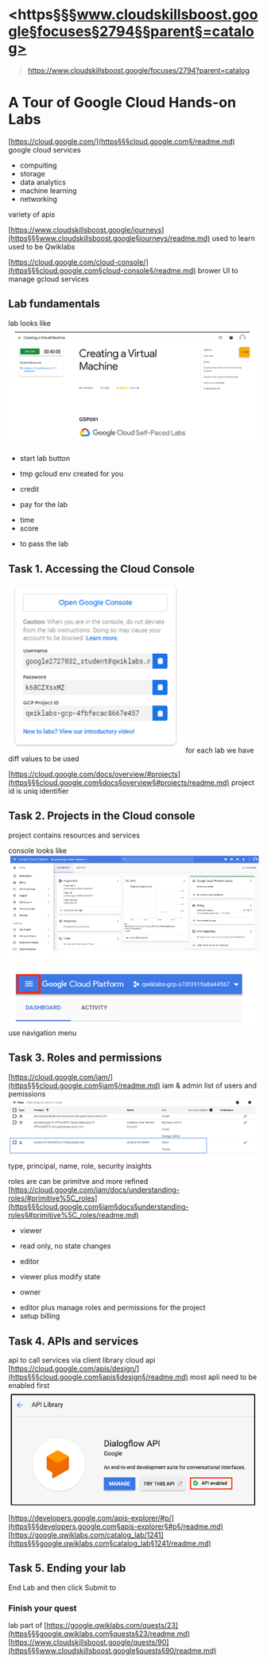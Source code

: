 # <https§§§www.cloudskillsboost.google§focuses§2794§§parent§=catalog>
> <https://www.cloudskillsboost.google/focuses/2794?parent=catalog>

# A Tour of Google Cloud Hands-on Labs

[https://cloud.google.com/](https§§§cloud.google.com§/readme.md)
google cloud services
- compuiting
- storage
- data analytics
- machine learning
- networking

variety of apis

[https://www.cloudskillsboost.google/journeys](https§§§www.cloudskillsboost.google§journeys/readme.md)
used to learn
used to be Qwiklabs

[https://cloud.google.com/cloud-console/](https§§§cloud.google.com§cloud-console§/readme.md)
brower UI to manage gcloud services

## Lab fundamentals

lab looks like
![](1686041959364.png)

* start lab button
- tmp gcloud env created for you
* credit
- pay for the lab
* time
* score
- to pass the lab

## Task 1. Accessing the Cloud Console

![](1686042312007.png)
for each lab we have diff values to be used

[https://cloud.google.com/docs/overview/#projects](https§§§cloud.google.com§docs§overview§#projects/readme.md)
project id is uniq identifier

## Task 2. Projects in the Cloud console

project contains resources and services

console looks like
![](1686042573397.png)

![](1686042596538.png)
use navigation menu

## Task 3. Roles and permissions

[https://cloud.google.com/iam/](https§§§cloud.google.com§iam§/readme.md)
iam & admin list of users and pemissions
![](1686042668520.png)
type, principal, name, role, security insights

roles are can be primitve and more refined
[https://cloud.google.com/iam/docs/understanding-roles/#primitive%5C_roles](https§§§cloud.google.com§iam§docs§understanding-roles§#primitive%5C_roles/readme.md)
* viewer
- read only, no state changes
* editor
- viewer plus modify state
* owner
- editor plus manage roles and permissions for the project
- setup billing

## Task 4. APIs and services

api to call services via client library
cloud api
[https://cloud.google.com/apis/design/](https§§§cloud.google.com§apis§design§/readme.md)
most apli need to be enabled first
![](1686053426806.png)

[https://developers.google.com/apis-explorer/#p/](https§§§developers.google.com§apis-explorer§#p§/readme.md)
[https://google.qwiklabs.com/catalog_lab/1241](https§§§google.qwiklabs.com§catalog_lab§1241/readme.md)

## Task 5. Ending your lab

End Lab and then click Submit to

### Finish your quest

lab part of
[https://google.qwiklabs.com/quests/23](https§§§google.qwiklabs.com§quests§23/readme.md)
[https://www.cloudskillsboost.google/quests/90](https§§§www.cloudskillsboost.google§quests§90/readme.md)

